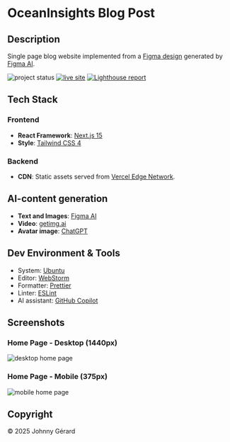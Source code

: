 # OceanInsights Blog Post

## Description

Single page blog website implemented from a [Figma design](https://www.figma.com/community/file/1491127600557061132)
generated by [Figma AI](https://www.figma.com/ai/).

![project status](https://img.shields.io/badge/status-solution_published-success?style=for-the-badge)
[![live site](https://img.shields.io/badge/live_site-blue?style=for-the-badge)](https://oceaninsights.jgerard.dev/)
[![Lighthouse report](https://img.shields.io/badge/lighthouse-F44B21?style=for-the-badge&logo=lighthouse&logoColor=fff)](https://googlechrome.github.io/lighthouse/viewer/?gist=dadc89dde3f8b07c05ecf2f7a428094c)

## Tech Stack

### Frontend

- **React Framework**: [Next.js 15](https://nextjs.org/)
- **Style**: [Tailwind CSS 4](https://tailwindcss.com/)

### Backend

- **CDN**: Static assets served from [Vercel Edge Network](https://vercel.com/docs/edge-network/overview).

## AI-content generation

- **Text and Images**: [Figma AI](https://www.figma.com/ai/)
- **Video**: [getimg.ai](https://getimg.ai/)
- **Avatar image**: [ChatGPT](https://chatgpt.com/)

## Dev Environment & Tools

- System: [Ubuntu](https://ubuntu.com/desktop)
- Editor: [WebStorm](https://www.jetbrains.com/webstorm/)
- Formatter: [Prettier](https://prettier.io/)
- Linter: [ESLint](https://eslint.org/)
- AI assistant: [GitHub Copilot](https://github.com/features/copilot)

## Screenshots

### Home Page - Desktop (1440px)

![desktop home page](doc/screenshot/desktop.avif)

### Home Page - Mobile (375px)

![mobile home page](doc/screenshot/mobile.avif)

## Copyright

© 2025 Johnny Gérard
